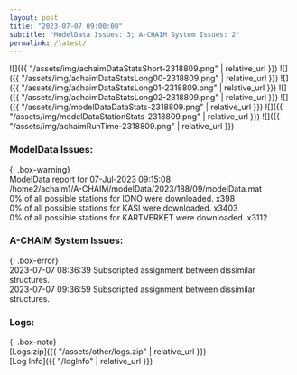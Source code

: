 ```yaml
---
layout: post
title: "2023-07-07 09:00:00"
subtitle: "ModelData Issues: 3; A-CHAIM System Issues: 2"
permalink: /latest/
---
```


![]({{ "/assets/img/achaimDataStatsShort-2318809.png" | relative_url }})
![]({{ "/assets/img/achaimDataStatsLong00-2318809.png" | relative_url }})
![]({{ "/assets/img/achaimDataStatsLong01-2318809.png" | relative_url }})
![]({{ "/assets/img/achaimDataStatsLong02-2318809.png" | relative_url }})
![]({{ "/assets/img/modelDataDataStats-2318809.png" | relative_url }})
![]({{ "/assets/img/modelDataStationStats-2318809.png" | relative_url }})
![]({{ "/assets/img/achaimRunTime-2318809.png" | relative_url }})


### ModelData Issues:  
  
{: .box-warning}  
 ModelData report for 07-Jul-2023 09:15:08   
 /home2/achaim1/A-CHAIM/modelData/2023/188/09/modelData.mat   
 0% of all possible stations for IONO were downloaded. x398   
 0% of all possible stations for KASI were downloaded. x3403   
 0% of all possible stations for KARTVERKET were downloaded. x3112   
  
### A-CHAIM System Issues:  
  
{: .box-error}  
2023-07-07 08:36:39 Subscripted assignment between dissimilar structures.  
2023-07-07 09:36:59 Subscripted assignment between dissimilar structures.  

### Logs:  
  
{: .box-note}  
[Logs.zip]({{ "/assets/other/logs.zip" | relative_url }})  
[Log Info]({{ "/logInfo" | relative_url }})  

